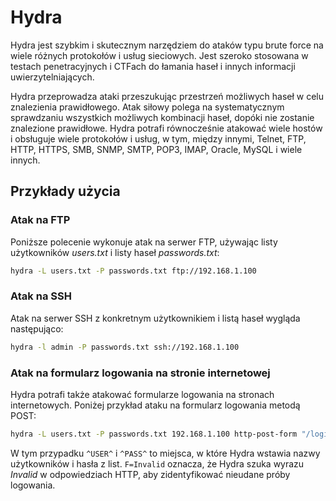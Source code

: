# Hydra

Hydra jest szybkim i skutecznym narzędziem do ataków typu brute force na wiele różnych protokołów i usług sieciowych. Jest szeroko stosowana w testach penetracyjnych i CTFach do łamania haseł i innych informacji uwierzytelniających.

Hydra przeprowadza ataki przeszukując przestrzeń możliwych haseł w celu znalezienia prawidłowego. Atak siłowy polega na systematycznym sprawdzaniu wszystkich możliwych kombinacji haseł, dopóki nie zostanie znalezione prawidłowe. Hydra potrafi równocześnie atakować wiele hostów i obsługuje wiele protokołów i usług, w tym, między innymi, Telnet, FTP, HTTP, HTTPS, SMB, SNMP, SMTP, POP3, IMAP, Oracle, MySQL i wiele innych.

## Przykłady użycia

### Atak na FTP

Poniższe polecenie wykonuje atak na serwer FTP, używając listy użytkowników *users.txt* i listy haseł *passwords.txt*:

```bash
hydra -L users.txt -P passwords.txt ftp://192.168.1.100
```

### Atak na SSH

Atak na serwer SSH z konkretnym użytkownikiem i listą haseł wygląda następująco:

```bash
hydra -l admin -P passwords.txt ssh://192.168.1.100
```

### Atak na formularz logowania na stronie internetowej

Hydra potrafi także atakować formularze logowania na stronach internetowych. Poniżej przykład ataku na formularz logowania metodą POST:

```bash
hydra -L users.txt -P passwords.txt 192.168.1.100 http-post-form "/login:username=^USER^&password=^PASS^:F=Invalid"
```

W tym przypadku `^USER^` i `^PASS^` to miejsca, w które Hydra wstawia nazwy użytkowników i hasła z list. `F=Invalid` oznacza, że Hydra szuka wyrazu *Invalid* w odpowiedziach HTTP, aby zidentyfikować nieudane próby logowania.
